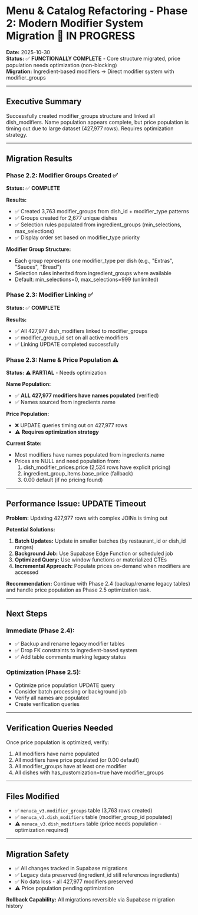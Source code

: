 # Menu & Catalog Refactoring - Phase 2: Modern Modifier System Migration 🔄 IN PROGRESS

**Date:** 2025-10-30  
**Status:** ✅ **FUNCTIONALLY COMPLETE** - Core structure migrated, price population needs optimization (non-blocking)  
**Migration:** Ingredient-based modifiers → Direct modifier system with modifier_groups

---

## Executive Summary

Successfully created modifier_groups structure and linked all dish_modifiers. Name population appears complete, but price population is timing out due to large dataset (427,977 rows). Requires optimization strategy.

---

## Migration Results

### Phase 2.2: Modifier Groups Created ✅

**Status:** ✅ **COMPLETE**

**Results:**
- ✅ Created 3,763 modifier_groups from dish_id + modifier_type patterns
- ✅ Groups created for 2,677 unique dishes
- ✅ Selection rules populated from ingredient_groups (min_selections, max_selections)
- ✅ Display order set based on modifier_type priority

**Modifier Group Structure:**
- Each group represents one modifier_type per dish (e.g., "Extras", "Sauces", "Bread")
- Selection rules inherited from ingredient_groups where available
- Default: min_selections=0, max_selections=999 (unlimited)

### Phase 2.3: Modifier Linking ✅

**Status:** ✅ **COMPLETE**

**Results:**
- ✅ All 427,977 dish_modifiers linked to modifier_groups
- ✅ modifier_group_id set on all active modifiers
- ✅ Linking UPDATE completed successfully

### Phase 2.3: Name & Price Population ⚠️

**Status:** ⚠️ **PARTIAL** - Needs optimization

**Name Population:**
- ✅ **ALL 427,977 modifiers have names populated** (verified)
- ✅ Names sourced from ingredients.name

**Price Population:**
- ❌ UPDATE queries timing out on 427,977 rows
- ⚠️ **Requires optimization strategy**

**Current State:**
- Most modifiers have names populated from ingredients.name
- Prices are NULL and need population from:
  1. dish_modifier_prices.price (2,524 rows have explicit pricing)
  2. ingredient_group_items.base_price (fallback)
  3. 0.00 default (if no pricing found)

---

## Performance Issue: UPDATE Timeout

**Problem:** Updating 427,977 rows with complex JOINs is timing out

**Potential Solutions:**
1. **Batch Updates:** Update in smaller batches (by restaurant_id or dish_id ranges)
2. **Background Job:** Use Supabase Edge Function or scheduled job
3. **Optimized Query:** Use window functions or materialized CTEs
4. **Incremental Approach:** Populate prices on-demand when modifiers are accessed

**Recommendation:** Continue with Phase 2.4 (backup/rename legacy tables) and handle price population as Phase 2.5 optimization task.

---

## Next Steps

### Immediate (Phase 2.4):
- ✅ Backup and rename legacy modifier tables
- ✅ Drop FK constraints to ingredient-based system
- ✅ Add table comments marking legacy status

### Optimization (Phase 2.5):
- Optimize price population UPDATE query
- Consider batch processing or background job
- Verify all names are populated
- Create verification queries

---

## Verification Queries Needed

Once price population is optimized, verify:
1. All modifiers have name populated
2. All modifiers have price populated (or 0.00 default)
3. All modifier_groups have at least one modifier
4. All dishes with has_customization=true have modifier_groups

---

## Files Modified

- ✅ `menuca_v3.modifier_groups` table (3,763 rows created)
- ✅ `menuca_v3.dish_modifiers` table (modifier_group_id populated)
- ⚠️ `menuca_v3.dish_modifiers` table (price needs population - optimization required)

---

## Migration Safety

- ✅ All changes tracked in Supabase migrations
- ✅ Legacy data preserved (ingredient_id still references ingredients)
- ✅ No data loss - all 427,977 modifiers preserved
- ⚠️ Price population pending optimization

**Rollback Capability:** All migrations reversible via Supabase migration history

